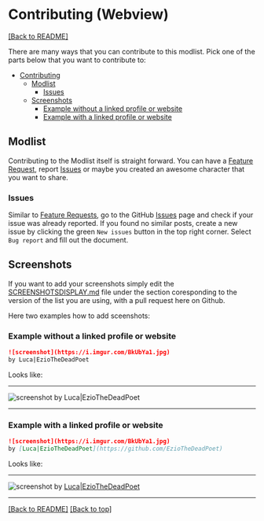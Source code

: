 # Contributing (Webview)

[[Back to README]](/README.md)

There are many ways that you can contribute to this modlist. Pick one of the parts below that you want to contribute to:

- [Contributing](#contributing)
  - [Modlist](#modlist)
    - [Issues](#issues)
  - [Screenshots](#screenshots)
    - [Example without a linked profile or website](#example-without-a-linked-profile-or-website)
    - [Example with a linked profile or website](#example-with-a-linked-profile-or-website)

## Modlist

Contributing to the Modlist itself is straight forward. You can have a [Feature Request](#feature-requests), report [Issues](#issues) or maybe you created an awesome character that you want to share.

### Issues

Similar to [Feature Requests](#feature-requests), go to the GitHub [Issues](https://github.com/EzioTheDeadPoet/Tales-from-Skyrims-Holds/issues) page and check if your issue was already reported. If you found no similar posts, create a new issue by clicking the green `New issues` button in the top right corner. Select `Bug report` and fill out the document.

## Screenshots

If you want to add your screenshots simply edit the [SCREENSHOTSDISPLAY.md](https://github.com/EzioTheDeadPoet/Tales-from-Skyrims-Holds/blob/masterSCREENSHOTSDISPLAY.md) file under the section coresponding to the version of the list you are using, with a pull request here on Github.

Here two examples how to add sceenshots:

### Example without a linked profile or website

```md
![screenshot](https://i.imgur.com/BkUbYa1.jpg)
by Luca|EzioTheDeadPoet
```

Looks like:

***

![screenshot](https://i.imgur.com/BkUbYa1.jpg)
by Luca|EzioTheDeadPoet

***

### Example with a linked profile or website

```md
![screenshot](https://i.imgur.com/BkUbYa1.jpg)
by [Luca|EzioTheDeadPoet](https://github.com/EzioTheDeadPoet)
```

Looks like:

***

![screenshot](https://i.imgur.com/BkUbYa1.jpg)
by [Luca|EzioTheDeadPoet](https://github.com/EzioTheDeadPoet)

***

[[Back to README]](/README.md) [[Back to top]](#contributing-webview)

